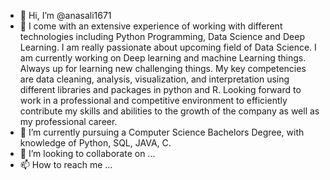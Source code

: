 - 👋 Hi, I’m @anasali1671
- 👀 I come with an extensive experience of working with different technologies including Python Programming, Data Science and Deep Learning. I am really passionate about upcoming field of Data Science. I am currently working on Deep learning and machine Learning things. Always up for learning new challenging things. My key competencies are data cleaning, analysis, visualization, and interpretation using different libraries and packages in python and R. Looking forward to work in a professional and competitive environment to efficiently contribute my skills and abilities to the growth of the company as well as my professional career.
- 🌱 I’m currently pursuing a Computer Science Bachelors Degree, with knowledge of Python, SQL, JAVA, C.
- 💞️ I’m looking to collaborate on ...
- 📫 How to reach me ...
<!---
anasali1671/anasali1671 is a ✨ special ✨ repository because its `README.md` (this file) appears on your GitHub profile.
You can click the Preview link to take a look at your changes.
--->
